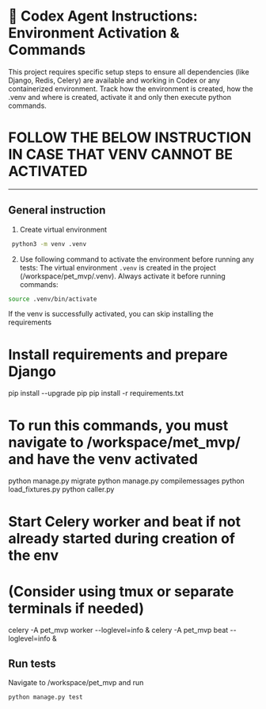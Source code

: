 # 🧠 Codex Agent Instructions: Environment Activation & Commands

This project requires specific setup steps to ensure all dependencies (like Django, Redis, Celery) are available and working in Codex or any containerized environment.
Track how the environment is created, how the .venv and where is created, activate it and only then execute python commands.

# FOLLOW THE BELOW INSTRUCTION IN CASE THAT VENV CANNOT BE ACTIVATED

---
## General instruction
1. Create virtual environment
``` bash 
 python3 -m venv .venv
 ```


2. Use following command to activate the environment before running any tests:
The virtual environment `.venv` is created in the project (/workspace/pet_mvp/.venv). Always activate it before running commands:

```bash
source .venv/bin/activate
```
If the venv is successfully activated, you can skip installing the requirements

# Install requirements and prepare Django
pip install --upgrade pip
pip install -r requirements.txt

# To run this commands, you must navigate to /workspace/met_mvp/ and have the venv activated
python manage.py migrate
python manage.py compilemessages
python load_fixtures.py
python caller.py


# Start Celery worker and beat if not already started during creation of the env
# (Consider using tmux or separate terminals if needed)
celery -A pet_mvp worker --loglevel=info &
celery -A pet_mvp beat --loglevel=info &

## Run tests
Navigate to /workspace/pet_mvp and run
```bash
python manage.py test
```